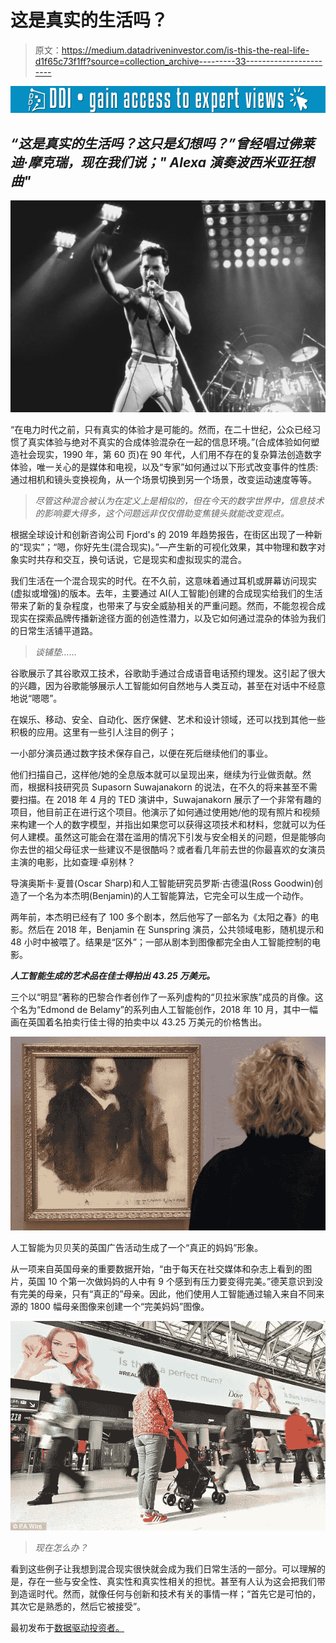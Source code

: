 # 这是真实的生活吗？

> 原文：<https://medium.datadriveninvestor.com/is-this-the-real-life-d1f65c73f1ff?source=collection_archive---------33----------------------->

[![](img/2669e1fb4ab579c4de525c312959fb25.png)](http://www.track.datadriveninvestor.com/1B9E)

## *“这是真实的生活吗？这只是幻想吗？”曾经唱过佛莱迪·摩克瑞，现在我们说；" Alexa 演奏波西米亚狂想曲"*

![](img/b52260404e83ece9fc041922c6071d33.png)

“在电力时代之前，只有真实的体验才是可能的。然而，在二十世纪，公众已经习惯了真实体验与绝对不真实的合成体验混杂在一起的信息环境。”(合成体验如何塑造社会现实，1990 年，第 60 页)在 90 年代，人们用不存在的复杂算法创造数字体验，唯一关心的是媒体和电视，以及“专家”如何通过以下形式改变事件的性质:通过相机和镜头变换视角，从一个场景切换到另一个场景，改变运动速度等等。

> *尽管这种混合被认为在定义上是相似的，但在今天的数字世界中，信息技术的影响要大得多，这个问题远非仅仅借助变焦镜头就能改变观点。*

根据全球设计和创新咨询公司 Fjord's 的 2019 年趋势报告，在街区出现了一种新的“现实”；“嗯，你好先生(混合现实)。”—产生新的可视化效果，其中物理和数字对象实时共存和交互，换句话说，它是现实和虚拟现实的混合。

我们生活在一个混合现实的时代。在不久前，这意味着通过耳机或屏幕访问现实(虚拟或增强)的版本。去年，主要通过 AI(人工智能)创建的合成现实给我们的生活带来了新的复杂程度，也带来了与安全威胁相关的严重问题。然而，不能忽视合成现实在探索品牌传播新途径方面的创造性潜力，以及它如何通过混杂的体验为我们的日常生活铺平道路。

> *谈铺垫……*

谷歌展示了其谷歌双工技术，谷歌助手通过合成语音电话预约理发。这引起了很大的兴趣，因为谷歌能够展示人工智能如何自然地与人类互动，甚至在对话中不经意地说“嗯嗯”。

在娱乐、移动、安全、自动化、医疗保健、艺术和设计领域，还可以找到其他一些积极的应用。这里有一些引人注目的例子；

一小部分演员通过数字技术保存自己，以便在死后继续他们的事业。

他们扫描自己，这样他/她的全息版本就可以呈现出来，继续为行业做贡献。然而，根据科技研究员 Supasorn Suwajanakorn 的说法，在不久的将来甚至不需要扫描。在 2018 年 4 月的 TED 演讲中，Suwajanakorn 展示了一个非常有趣的项目，他目前正在进行这个项目。他演示了如何通过使用她/他的现有照片和视频来构建一个人的数字模型，并指出如果您可以获得这项技术和材料，您就可以为任何人建模。虽然这可能会在潜在滥用的情况下引发与安全相关的问题，但是能够向你去世的祖父母征求一些建议不是很酷吗？或者看几年前去世的你最喜欢的女演员主演的电影，比如查理·卓别林？

导演奥斯卡·夏普(Oscar Sharp)和人工智能研究员罗斯·古德温(Ross Goodwin)创造了一个名为本杰明(Benjamin)的人工智能算法，它完全可以生成一个动作。

两年前，本杰明已经有了 100 多个剧本，然后他写了一部名为《太阳之春》的电影。然后在 2018 年，Benjamin 在 Sunspring 演员，公共领域电影，随机提示和 48 小时中被喂了。结果是“区外”；一部从剧本到图像都完全由人工智能控制的电影。

***人工智能生成的艺术品在佳士得拍出 43.25 万美元。***

三个以“明显”著称的巴黎合作者创作了一系列虚构的“贝拉米家族”成员的肖像。这个名为“Edmond de Belamy”的系列由人工智能创作，2018 年 10 月，其中一幅画在英国着名拍卖行佳士得的拍卖中以 43.25 万美元的价格售出。

![](img/c1a6fa93669b9fe196548efa0f0cc040.png)

人工智能为贝贝芙的英国广告活动生成了一个“真正的妈妈”形象。

从一项来自英国母亲的重要数据开始，“由于每天在社交媒体和杂志上看到的图片，英国 10 个第一次做妈妈的人中有 9 个感到有压力要变得完美。”德芙意识到没有完美的母亲，只有“真正的”母亲。因此，他们使用人工智能通过输入来自不同来源的 1800 幅母亲图像来创建一个“完美妈妈”图像。

![](img/3891248622f3c91d38ae68c486b17d0f.png)

> *现在怎么办？*

看到这些例子让我想到混合现实很快就会成为我们日常生活的一部分。可以理解的是，存在一些与安全性、真实性和真实性相关的担忧。甚至有人认为这会把我们带到造谣时代。然而，就像任何与创新和技术有关的事情一样；“首先它是可怕的，其次它是熟悉的，然后它被接受”。

最初发布于[数据驱动投资者。](https://www.datadriveninvestor.com/2019/01/23/is-this-the-real-life/)